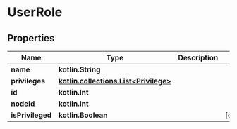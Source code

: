 
# UserRole

## Properties
Name | Type | Description | Notes
------------ | ------------- | ------------- | -------------
**name** | **kotlin.String** |  | 
**privileges** | [**kotlin.collections.List&lt;Privilege&gt;**](Privilege.md) |  | 
**id** | **kotlin.Int** |  | 
**nodeId** | **kotlin.Int** |  | 
**isPrivileged** | **kotlin.Boolean** |  |  [optional]



